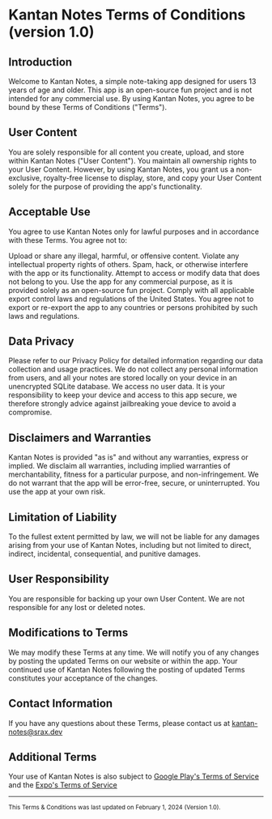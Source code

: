 # Kantan Notes Terms of Conditions (version 1.0)

## Introduction

Welcome to Kantan Notes, a simple note-taking app designed for users 13 years of age and older. This app is an open-source fun project and is not intended for any commercial use. By using Kantan Notes, you agree to be bound by these Terms of Conditions ("Terms").

## User Content

You are solely responsible for all content you create, upload, and store within Kantan Notes ("User Content"). You maintain all ownership rights to your User Content. However, by using Kantan Notes, you grant us a non-exclusive, royalty-free license to display, store, and copy your User Content solely for the purpose of providing the app's functionality.

## Acceptable Use

You agree to use Kantan Notes only for lawful purposes and in accordance with these Terms. You agree not to:

Upload or share any illegal, harmful, or offensive content.
Violate any intellectual property rights of others.
Spam, hack, or otherwise interfere with the app or its functionality.
Attempt to access or modify data that does not belong to you.
Use the app for any commercial purpose, as it is provided solely as an open-source fun project.
Comply with all applicable export control laws and regulations of the United States. You agree not to export or re-export the app to any countries or persons prohibited by such laws and regulations.

## Data Privacy

Please refer to our Privacy Policy for detailed information regarding our data collection and usage practices. We do not collect any personal information from users, and all your notes are stored locally on your device in an unencrypted SQLite database. We access no user data. It is your responsibility to keep your device and access to this app secure, we therefore strongly advice against jailbreaking youe device to avoid a compromise.

## Disclaimers and Warranties

Kantan Notes is provided "as is" and without any warranties, express or implied. We disclaim all warranties, including implied warranties of merchantability, fitness for a particular purpose, and non-infringement. We do not warrant that the app will be error-free, secure, or uninterrupted. You use the app at your own risk.

## Limitation of Liability

To the fullest extent permitted by law, we will not be liable for any damages arising from your use of Kantan Notes, including but not limited to direct, indirect, incidental, consequential, and punitive damages.

## User Responsibility

You are responsible for backing up your own User Content. We are not responsible for any lost or deleted notes.

## Modifications to Terms

We may modify these Terms at any time. We will notify you of any changes by posting the updated Terms on our website or within the app. Your continued use of Kantan Notes following the posting of updated Terms constitutes your acceptance of the changes.

## Contact Information

If you have any questions about these Terms, please contact us at kantan-notes@srax.dev

## Additional Terms

Your use of Kantan Notes is also subject to <a href="https://play.google.com/intl/en-US_us/about/play-terms/index.html">Google Play's Terms of Service</a> and the <a href="https://expo.dev/terms">Expo's Terms of Service</a>

<hr/>
<small>This Terms & Conditions was last updated on February 1, 2024 (Version 1.0).</small>

